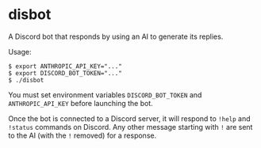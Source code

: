 # disbot

A Discord bot that responds by using an AI to generate its replies.

Usage:

```
$ export ANTHROPIC_API_KEY="..."
$ export DISCORD_BOT_TOKEN="..."
$ ./disbot
```

You must set environment variables `DISCORD_BOT_TOKEN` and `ANTHROPIC_API_KEY` before launching the bot.

Once the bot is connected to a Discord server, it will respond to `!help` and `!status` commands on
Discord.  Any other message starting with `!` are sent to the AI (with the `!` removed) for a
response.
